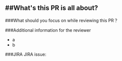 ##What's this PR is all about?
--------


###What should you focus on while reviewing this PR？


###Additional information for the reviewer
- a
- b

###JIRA
JIRA issue: 
